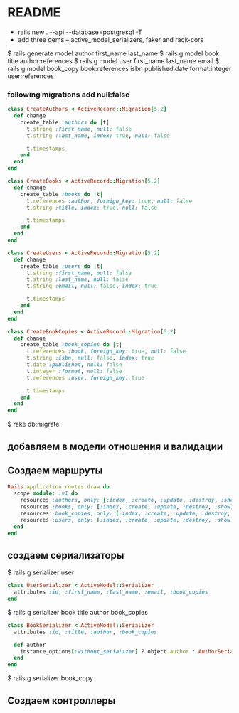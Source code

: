 # README
* rails new . --api --database=postgresql -T
* add three gems – active_model_serializers, faker and rack-cors

$ rails generate model author first_name last_name
$ rails g model book title author:references
$ rails g model user first_name last_name email
$ rails g model book_copy book:references isbn published:date format:integer user:references

###  following migrations add null:false

```ruby
class CreateAuthors < ActiveRecord::Migration[5.2]
  def change
    create_table :authors do |t|
      t.string :first_name, null: false
      t.string :last_name, index: true, null: false

      t.timestamps
    end
  end
end

class CreateBooks < ActiveRecord::Migration[5.2]
  def change
    create_table :books do |t|
      t.references :author, foreign_key: true, null: false
      t.string :title, index: true, null: false

      t.timestamps
    end
  end
end

class CreateUsers < ActiveRecord::Migration[5.2]
  def change
    create_table :users do |t|
      t.string :first_name, null: false
      t.string :last_name, null: false
      t.string :email, null: false, index: true

      t.timestamps
    end
  end
end

class CreateBookCopies < ActiveRecord::Migration[5.2]
  def change
    create_table :book_copies do |t|
      t.references :book, foreign_key: true, null: false
      t.string :isbn, null: false, index: true
      t.date :published, null: false
      t.integer :format, null: false
      t.references :user, foreign_key: true

      t.timestamps
    end
  end
end
```
$ rake db:migrate
## добавляем в модели отношения и валидации
## Создаем маршруты

```ruby
Rails.application.routes.draw do
  scope module: :v1 do
    resources :authors, only: [:index, :create, :update, :destroy, :show]
    resources :books, only: [:index, :create, :update, :destroy, :show]
    resources :book_copies, only: [:index, :create, :update, :destroy, :show]
    resources :users, only: [:index, :create, :update, :destroy, :show]
  end
end
```

## создаем сериализаторы
$ rails g serializer user
```ruby
class UserSerializer < ActiveModel::Serializer
  attributes :id, :first_name, :last_name, :email, :book_copies
end
```

$ rails g serializer book title author book_copies

```ruby
class BookSerializer < ActiveModel::Serializer
  attributes :id, :title, :author, :book_copies

  def author
    instance_options[:without_serializer] ? object.author : AuthorSerializer.new(object.author, without_serializer: true)
  end
end
```
$ rails g serializer  book_copy

## Cоздаем контроллеры
